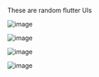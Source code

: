 These are random flutter UIs





![image](https://github.com/etsuamb/Flutter-UIs/assets/150803173/bee64088-574a-4303-befc-2da64232b0ee)








![image](https://github.com/etsuamb/Flutter-UIs/assets/150803173/b4dff334-d318-4610-b6ff-d84d5346a7a2)









![image](https://github.com/etsuamb/Flutter-UIs/assets/150803173/2479a75a-a81d-464f-aff8-064ab509b4dd)







![image](https://github.com/etsuamb/Flutter-UIs/assets/150803173/95abae22-3b6c-4f2b-b293-7da266833bab)









